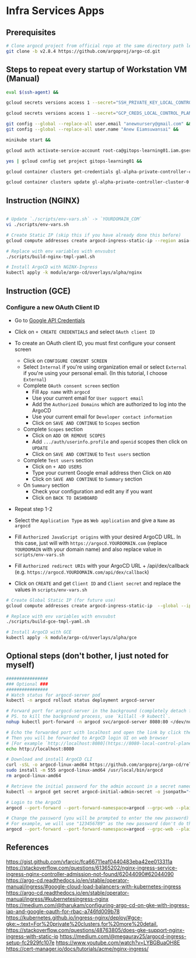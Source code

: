 # Infra Services Apps

## Prerequisites

```bash
# Clone argocd project from official repo at the same directory path level as infra-services-apps (change directory out of this infra-services-apps)
git clone -b v2.8.4 https://github.com/argoproj/argo-cd.git
```

## Steps to repeat every startup of Workstation VM (Manual)

```bash
eval $(ssh-agent) &&

gcloud secrets versions access 1 --secret="SSH_PRIVATE_KEY_LOCAL_CONTROL_PLANE" --project=gitops-learning01 | ssh-add - >/dev/null &&

gcloud secrets versions access 1 --secret="GCP_CREDS_LOCAL_CONTROL_PLANE" --project=gitops-learning01 --out-file=/home/user/.config/gcloud/root-ca.json >/dev/null &&

git config --global --replace-all user.email "anewnursery@gmail.com" &&
git config --global --replace-all user.name "Anew Eiamsuwansai" &&

minikube start &&

gcloud auth activate-service-account root-ca@gitops-learning01.iam.gserviceaccount.com --key-file=/home/user/.config/gcloud/root-ca.json &&

yes | gcloud config set project gitops-learning01 &&

gcloud container clusters get-credentials gl-alpha-private-controller-cluster-0 --zone asia-southeast1-b --project gitops-learning01 &&

gcloud container clusters update gl-alpha-private-controller-cluster-0 --zone asia-southeast1-b --enable-master-authorized-networks --master-authorized-networks $(gcloud compute instances describe "$(gcloud compute instances list | grep local-control-plane-ws-config | awk '{print $1}')" --format='get(networkInterfaces[0].accessConfigs[0].natIP)')/32
```

## Instruction (NGINX)

```bash

# Update `./scripts/env-vars.sh` -> `YOURDOMAIN_COM`
vi ./scripts/env-vars.sh

# Create Static IP (skip this if you have already done this before)
gcloud compute addresses create argocd-ingress-static-ip --region asia-southeast1

# Replace with env variables with envsubst
./scripts/build-nginx-tmpl-yaml.sh

# Install ArgoCD with NGINX-Ingress
kubectl apply -k module/argo-cd/overlays/alpha/nginx
```

## Instruction (GCE)

### Configure a new OAuth Client ID

- Go to [Google API Credentials](https://console.cloud.google.com/apis/credentials)
- Click on `+ CREATE CREDENTIALS` and select `OAuth client ID`

- To create an OAuth client ID, you must first configure your consent screen
  - Click on `CONFIGURE CONSENT SCREEN`
  - Select `Internal` if you're using organization email or select `External` if you're using your personal email. (In this tutorial, I choose `External`)
  - Complete `OAuth consent screen` section
    - Fill `App name` with `argocd`
    - Use your current email for `User support email`
    - Add the `Authorized Domains` which are authorized to log into the ArgoCD
    - Use your current email for `Developer contact information`
    - Click on `SAVE AND CONTINUE` to `Scopes` section
  - Complete `Scopes` section
    - Click on `ADD OR REMOVE SCOPES`
    - Add `.../auth/userinfo.profile` and `openid` scopes then click on `UPDATE`
    - Click on `SAVE AND CONTINUE` to `Test users` section
  - Complete `Test users` section
    - Click on `+ ADD USERS`
    - Type your current Google email address then Click on `ADD`
    - Click on `SAVE AND CONTINUE` to `Summary` section
  - On `Summary` section
    - Check your configuration and edit any if you want
    - Click on `BACK TO DASHBOARD`

- Repeat step 1-2
- Select the `Application Type` as `Web application` and give a `Name` as `argocd`
- Fill `Authorized JavaScript origins` with your desired ArgoCD URL. In this case, just will with `https://argocd.YOURDOMAIN.com` (replace `YOURDOMAIN` with your domain name) and also replace value in `scripts/env-vars.sh`
- Fill `Authorized redirect URIs` with your ArgoCD URL + /api/dex/callback (e.g. `https://argocd.YOURDOMAIN.com/api/dex/callback`)
- Click on `CREATE` and get `Client ID` and `Client secret` and replace the values in `scripts/env-vars.sh`

```bash
# Create Global Static IP (for future use)
gcloud compute addresses create argocd-ingress-static-ip  --global --ip-version IPV4

# Replace with env variables with envsubst
./scripts/build-gce-tmpl-yaml.sh

# Install ArgoCD with GCE
kubectl apply -k module/argo-cd/overlays/alpha/gce 
```

## Optional steps (don't bother, I just noted for myself)

```bash
################
### Optional ###
################
# Watch status for argocd-server pod
kubectl -n argocd rollout status deployment argocd-server

# Forward port for argocd-server in the background (completely detach from terminal)
# PS. to kill the background process, use `killall -9 kubectl`.
nohup kubectl port-forward -n argocd svc/argocd-server 8080:80 </dev/null >/dev/null 2>&1 &

# Echo the forwarded port with localhost and open the link by click the url to open the Google Cloud Workstations forwarded url
# Then you will be forwarded to ArgoCD login UI on web browser
# [For example `http://localhost:8080](https://8080-local-control-plane-ws.cluster-xxxxxxxxxxxxx.cloudworkstations.dev/)`
echo http://localhost:8080

# Download and install ArgoCD CLI
curl -sSL -o argocd-linux-amd64 https://github.com/argoproj/argo-cd/releases/latest/download/argocd-linux-amd64
sudo install -m 555 argocd-linux-amd64 /usr/local/bin/argocd
rm argocd-linux-amd64

# Retrieve the initial password for the admin account in a secret named "argocd-initial-admin-secret"
kubectl -n argocd get secret argocd-initial-admin-secret -o jsonpath="{.data.password}" | base64 -d; echo

# Login to the ArgoCD
argocd --port-forward --port-forward-namespace=argocd --grpc-web --plaintext login --username=admin --password=$(kubectl -n argocd get secret argocd-initial-admin-secret -o jsonpath="{.data.password}" | base64 -d; echo)

# Change the password (you will be prompted to enter the new password)
# For example, we will use "123456789" as the new password (don't do this on production, just use your own password)
argocd --port-forward --port-forward-namespace=argocd --grpc-web --plaintext account update-password --current-password=$(kubectl -n argocd get secret argocd-initial-admin-secret -o jsonpath="{.data.password}" | base64 -d; echo)
```

## References

<https://gist.github.com/vfarcic/fca66711eaf0440483eba42ee013311a>
<https://stackoverflow.com/questions/61365202/nginx-ingress-service-ingress-nginx-controller-admission-not-found/62044090#62044090>
<https://argo-cd.readthedocs.io/en/stable/operator-manual/ingress/#google-cloud-load-balancers-with-kubernetes-ingress>
<https://argo-cd.readthedocs.io/en/stable/operator-manual/ingress/#kubernetesingress-nginx>
<https://medium.com/@tharukam/configuring-argo-cd-on-gke-with-ingress-iap-and-google-oauth-for-rbac-a746fd009b78>
<https://kubernetes.github.io/ingress-nginx/deploy/#gce-gke:~:text=For%20private%20clusters,for%20more%20detail.>
<https://stackoverflow.com/questions/48763805/does-gke-support-nginx-ingress-with-static-ip>
<https://medium.com/@megaurav25/argocd-ingress-setup-fc2929fc107e>
<https://www.youtube.com/watch?v=LYBGBuaOH8E>
<https://cert-manager.io/docs/tutorials/acme/nginx-ingress/>

